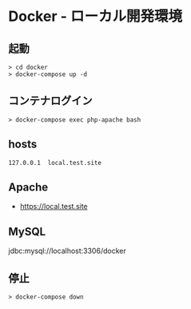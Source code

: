 # Docker - ローカル開発環境

## 起動
```
> cd docker
> docker-compose up -d
```

## コンテナログイン
```shell
> docker-compose exec php-apache bash
```

## hosts
```
127.0.0.1  local.test.site
```

## Apache
- https://local.test.site

## MySQL
jdbc:mysql://localhost:3306/docker

## 停止
```
> docker-compose down
```
